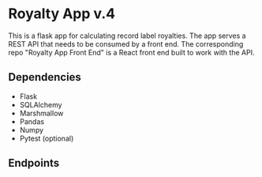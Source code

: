 # Royalty App v.4

This is a flask app for calculating record label royalties. The app serves a REST API that needs to be consumed by a front end. The corresponding repo "Royalty App Front End" is a React front end built to work with the API. 

## Dependencies

- Flask
- SQLAlchemy
- Marshmallow
- Pandas
- Numpy
- Pytest (optional)

## Endpoints
